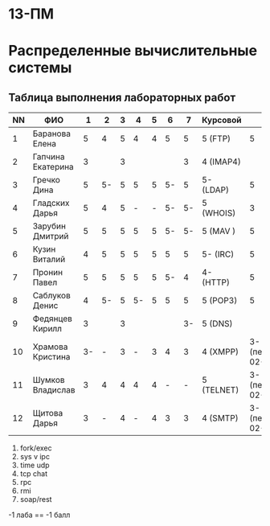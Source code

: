 # 13-ПМ
# Распределенные вычислительные системы

## Таблица выполнения лабораторных работ

| NN  | ФИО               | 1   | 2   | 3   | 4   | 5   | 6   | 7   | Курсовой   | Exam |
| --- | ----------------- | --- | --- | --- | --- | --- | --- | --- | ---------- | ---- |
| 1   | Баранова Елена    | 5   | 4   | 5   | 4   | 4   | 5   | 5   | 5 (FTP)    | 5    |
| 2   | Гапчина Екатерина | 3   |     | 3   |     |     |     | 3   | 4 (IMAP4)  |      |
| 3   | Гречко Дина       | 5   | 5-  | 5   | 5   | 5   | 5-  | 5   | 5- (LDAP)  | 5    |
| 4   | Гладских Дарья    | 5   | 4   | 5   | -   | -   | 5-  | 5-  | 5 (WHOIS)  | 3    |
| 5   | Зарубин Дмитрий   | 5   | 5   | 5   | 5   | 5   | 5-  | 5-  | 5 (MAV  )  | 5    |
| 6   | Кузин Виталий     | 4   | 5   | 5   | 5   | 5   | 5   | 5   | 5- (IRC)   | 5    |
| 7   | Пронин Павел      | 5   | 5   | 5   | 5   | 5   | 5-  | 4   | 4- (HTTP)  | 5    |
| 8   | Саблуков Денис    | 4   | 5-  | 5   | 5-  | 5   | 5   | 5   | 5 (POP3)   | 5    |
| 9   | Федянцев Кирилл   | 3   |     | 3   |     |     |     | 3-  | 5 (DNS)    |      |
| 10  | Храмова Кристина  | 3-  | -   | 3   | -   | 3   | 4   | 3   | 4 (XMPP)   | 3- (пересдача/20-02-17) |
| 11  | Шумков Владислав  | 3   | 4   | 4   | 4   | 4   | -   | -   | 5 (TELNET) | 3- (пересдача/20-02-17) |
| 12  | Щитова Дарья      | 3   | -   | 4   | -   | 4   | 3   | 3   | 4 (SMTP)   | 3- (пересдача/20-02-17) |

1. fork/exec
2. sys v ipc
3. time udp
4. tcp chat
5. rpc
6. rmi
7. soap/rest

-1 лаба == -1 балл
